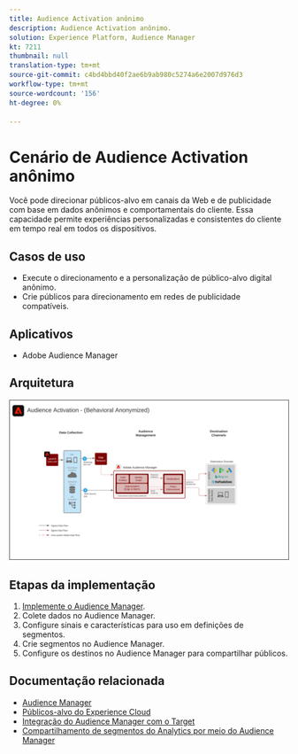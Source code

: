 ```yaml
---
title: Audience Activation anônimo
description: Audience Activation anônimo.
solution: Experience Platform, Audience Manager
kt: 7211
thumbnail: null
translation-type: tm+mt
source-git-commit: c4bd4bbd40f2ae6b9ab980c5274a6e2007d976d3
workflow-type: tm+mt
source-wordcount: '156'
ht-degree: 0%

---
```



# Cenário de Audience Activation anônimo

Você pode direcionar públicos-alvo em canais da Web e de publicidade com base em dados anônimos e comportamentais do cliente. Essa capacidade permite experiências personalizadas e consistentes do cliente em tempo real em todos os dispositivos.

## Casos de uso

* Execute o direcionamento e a personalização de público-alvo digital anônimo.
* Crie públicos para direcionamento em redes de publicidade compatíveis.

## Aplicativos

* Adobe Audience Manager

## Arquitetura

<img src="assets/aam.svg" alt="Arquitetura de referência para o cenário Audience Activation anônimo" style="border:1px solid #4a4a4a" />

## Etapas da implementação

<!-- These steps should link to help. -->

1. [Implemente o Audience Manager](https://experienceleague.corp.adobe.com/docs/audience-manager/user-guide/implementation-integration-guides/implement-audience-manager.html?lang=en#implementation-integration-guides).
1. Colete dados no Audience Manager.
1. Configure sinais e características para uso em definições de segmentos.
1. Crie segmentos no Audience Manager.
1. Configure os destinos no Audience Manager para compartilhar públicos.

## Documentação relacionada

* [Audience Manager](https://experienceleague.adobe.com/docs/audience-manager.html?lang=en)
* [Públicos-alvo do Experience Cloud](https://experienceleague.adobe.com/docs/core-services/interface/audiences/audience-library.html)
* [Integração do Audience Manager com o Target](https://experienceleague.adobe.com/docs/audience-manager/user-guide/implementation-integration-guides/integration-other-solutions/aam-target-integration.html)
* [Compartilhamento de segmentos do Analytics por meio do Audience Manager](https://experienceleague.adobe.com/docs/analytics/components/segmentation/segmentation-workflow/seg-publish.html)















